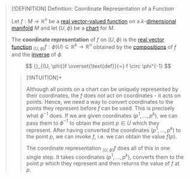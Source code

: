 >[!DEFINITION] Definition: Coordinate Representation of a Function
>
>Let $f: M \to \mathbb{R}^n$ be a [real vector-valued function](Real%20Vector-Valued%20Function.md) on a $k$-[dimensional](../../Geometry/Manifolds/Dimension%20of%20a%20Manifold.md) [manifold](../../Geometry/Manifolds/Manifold.md) $M$ and let $(U, \phi)$ be a [chart](../../Geometry/Manifolds/Coordinates/Chart.md) for $M$.
>
>The **coordinate representation** of $f$ on $(U, \phi)$ is the [real vector function](../Real%20Analysis/Multivariate%20Real%20Analysis/Real%20Vector%20Functions/Real%20Vector%20Function.md) ${}_{(U, \phi)}f: \phi(U) \subseteq \mathbb{R}^k \to \mathbb{R}^n$ obtained by the [compositions](../Real%20Analysis/Multivariate%20Real%20Analysis/Real%20Vector%20Functions/Real%20Vector%20Function.md) of $f$ and the [inverse](../Functions/Types%20of%20Functions/Inverse%20Function.md) of $\phi$.
>
>$$
>{}_{(U, \phi)}f \overset{\text{def}}{=} f \circ \phi^{-1}
>$$
>
>>[!INTUITION]+
>>
>>Although all points on a chart can be uniquely represented by their coordinates, the $f$ does not act on coordinates - it acts on points. Hence, we need a way to convert coordinates to the points they represent before $f$ can be used. This is precisely what $\phi^{-1}$ does. If we are given coordinates $(p^1, \dotsc, p^k)$, we can pass them to $\phi^{-1}$ to obtain the point $p \in U$ which they represent. After having converted the coordinates $(p^1, \dotsc, p^k)$ to the point $p$, we can invoke $f$, i.e. we can obtain the value $f(p)$.
>>
>>The coordinate representation ${}_{(U, \phi)}f$ does all of this in one single step. It takes coordinates $(p^1, \dotsc, p^k)$, converts them to the point $p$ which they represent and then returns the value of $f$ at $p$. 
>>
>